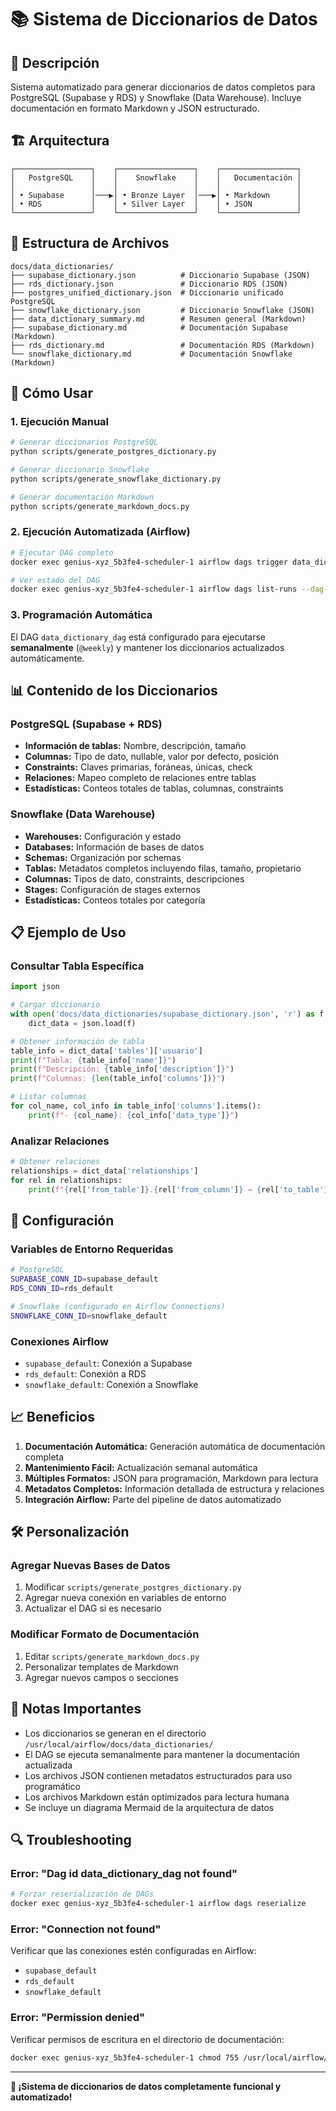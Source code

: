 # 📚 Sistema de Diccionarios de Datos

## 🎯 **Descripción**

Sistema automatizado para generar diccionarios de datos completos para PostgreSQL (Supabase y RDS) y Snowflake (Data Warehouse). Incluye documentación en formato Markdown y JSON estructurado.

## 🏗️ **Arquitectura**

```
┌─────────────────┐    ┌─────────────────┐    ┌─────────────────┐
│   PostgreSQL    │    │    Snowflake    │    │   Documentación │
│                 │    │                 │    │                 │
│ • Supabase      │───▶│ • Bronze Layer  │───▶│ • Markdown      │
│ • RDS           │    │ • Silver Layer  │    │ • JSON          │
└─────────────────┘    └─────────────────┘    └─────────────────┘
```

## 📁 **Estructura de Archivos**

```
docs/data_dictionaries/
├── supabase_dictionary.json          # Diccionario Supabase (JSON)
├── rds_dictionary.json               # Diccionario RDS (JSON)
├── postgres_unified_dictionary.json  # Diccionario unificado PostgreSQL
├── snowflake_dictionary.json         # Diccionario Snowflake (JSON)
├── data_dictionary_summary.md        # Resumen general (Markdown)
├── supabase_dictionary.md            # Documentación Supabase (Markdown)
├── rds_dictionary.md                 # Documentación RDS (Markdown)
└── snowflake_dictionary.md           # Documentación Snowflake (Markdown)
```

## 🚀 **Cómo Usar**

### **1. Ejecución Manual**

```bash
# Generar diccionarios PostgreSQL
python scripts/generate_postgres_dictionary.py

# Generar diccionario Snowflake
python scripts/generate_snowflake_dictionary.py

# Generar documentación Markdown
python scripts/generate_markdown_docs.py
```

### **2. Ejecución Automatizada (Airflow)**

```bash
# Ejecutar DAG completo
docker exec genius-xyz_5b3fe4-scheduler-1 airflow dags trigger data_dictionary_dag

# Ver estado del DAG
docker exec genius-xyz_5b3fe4-scheduler-1 airflow dags list-runs --dag-id data_dictionary_dag
```

### **3. Programación Automática**

El DAG `data_dictionary_dag` está configurado para ejecutarse **semanalmente** (`@weekly`) y mantener los diccionarios actualizados automáticamente.

## 📊 **Contenido de los Diccionarios**

### **PostgreSQL (Supabase + RDS)**

- **Información de tablas:** Nombre, descripción, tamaño
- **Columnas:** Tipo de dato, nullable, valor por defecto, posición
- **Constraints:** Claves primarias, foráneas, únicas, check
- **Relaciones:** Mapeo completo de relaciones entre tablas
- **Estadísticas:** Conteos totales de tablas, columnas, constraints

### **Snowflake (Data Warehouse)**

- **Warehouses:** Configuración y estado
- **Databases:** Información de bases de datos
- **Schemas:** Organización por schemas
- **Tablas:** Metadatos completos incluyendo filas, tamaño, propietario
- **Columnas:** Tipos de dato, constraints, descripciones
- **Stages:** Configuración de stages externos
- **Estadísticas:** Conteos totales por categoría

## 📋 **Ejemplo de Uso**

### **Consultar Tabla Específica**

```python
import json

# Cargar diccionario
with open('docs/data_dictionaries/supabase_dictionary.json', 'r') as f:
    dict_data = json.load(f)

# Obtener información de tabla
table_info = dict_data['tables']['usuario']
print(f"Tabla: {table_info['name']}")
print(f"Descripción: {table_info['description']}")
print(f"Columnas: {len(table_info['columns'])}")

# Listar columnas
for col_name, col_info in table_info['columns'].items():
    print(f"- {col_name}: {col_info['data_type']}")
```

### **Analizar Relaciones**

```python
# Obtener relaciones
relationships = dict_data['relationships']
for rel in relationships:
    print(f"{rel['from_table']}.{rel['from_column']} → {rel['to_table']}.{rel['to_column']}")
```

## 🔧 **Configuración**

### **Variables de Entorno Requeridas**

```bash
# PostgreSQL
SUPABASE_CONN_ID=supabase_default
RDS_CONN_ID=rds_default

# Snowflake (configurado en Airflow Connections)
SNOWFLAKE_CONN_ID=snowflake_default
```

### **Conexiones Airflow**

- `supabase_default`: Conexión a Supabase
- `rds_default`: Conexión a RDS
- `snowflake_default`: Conexión a Snowflake

## 📈 **Beneficios**

1. **Documentación Automática:** Generación automática de documentación completa
2. **Mantenimiento Fácil:** Actualización semanal automática
3. **Múltiples Formatos:** JSON para programación, Markdown para lectura
4. **Metadatos Completos:** Información detallada de estructura y relaciones
5. **Integración Airflow:** Parte del pipeline de datos automatizado

## 🛠️ **Personalización**

### **Agregar Nuevas Bases de Datos**

1. Modificar `scripts/generate_postgres_dictionary.py`
2. Agregar nueva conexión en variables de entorno
3. Actualizar el DAG si es necesario

### **Modificar Formato de Documentación**

1. Editar `scripts/generate_markdown_docs.py`
2. Personalizar templates de Markdown
3. Agregar nuevos campos o secciones

## 📝 **Notas Importantes**

- Los diccionarios se generan en el directorio `/usr/local/airflow/docs/data_dictionaries/`
- El DAG se ejecuta semanalmente para mantener la documentación actualizada
- Los archivos JSON contienen metadatos estructurados para uso programático
- Los archivos Markdown están optimizados para lectura humana
- Se incluye un diagrama Mermaid de la arquitectura de datos

## 🔍 **Troubleshooting**

### **Error: "Dag id data_dictionary_dag not found"**

```bash
# Forzar reserialización de DAGs
docker exec genius-xyz_5b3fe4-scheduler-1 airflow dags reserialize
```

### **Error: "Connection not found"**

Verificar que las conexiones estén configuradas en Airflow:
- `supabase_default`
- `rds_default` 
- `snowflake_default`

### **Error: "Permission denied"**

Verificar permisos de escritura en el directorio de documentación:
```bash
docker exec genius-xyz_5b3fe4-scheduler-1 chmod 755 /usr/local/airflow/docs/data_dictionaries/
```

---

**🎉 ¡Sistema de diccionarios de datos completamente funcional y automatizado!**
